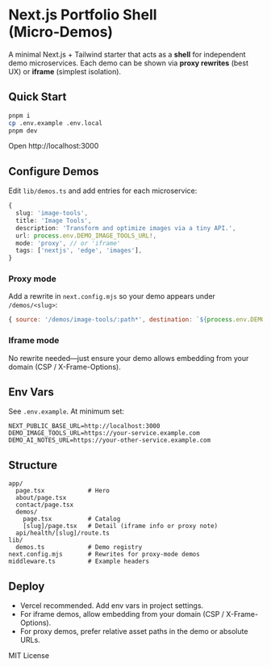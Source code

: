 # Next.js Portfolio Shell (Micro‑Demos)

A minimal Next.js + Tailwind starter that acts as a **shell** for independent demo microservices.
Each demo can be shown via **proxy rewrites** (best UX) or **iframe** (simplest isolation).

## Quick Start

```bash
pnpm i
cp .env.example .env.local
pnpm dev
```

Open http://localhost:3000

## Configure Demos

Edit `lib/demos.ts` and add entries for each microservice:

```ts
{
  slug: 'image-tools',
  title: 'Image Tools',
  description: 'Transform and optimize images via a tiny API.',
  url: process.env.DEMO_IMAGE_TOOLS_URL!,
  mode: 'proxy', // or 'iframe'
  tags: ['nextjs', 'edge', 'images'],
}
```

### Proxy mode

Add a rewrite in `next.config.mjs` so your demo appears under `/demos/<slug>`:

```js
{ source: '/demos/image-tools/:path*', destination: `${process.env.DEMO_IMAGE_TOOLS_URL}/:path*` }
```

### Iframe mode

No rewrite needed—just ensure your demo allows embedding from your domain (CSP / X-Frame-Options).

## Env Vars

See `.env.example`. At minimum set:

```
NEXT_PUBLIC_BASE_URL=http://localhost:3000
DEMO_IMAGE_TOOLS_URL=https://your-service.example.com
DEMO_AI_NOTES_URL=https://your-other-service.example.com
```

## Structure

```
app/
  page.tsx            # Hero
  about/page.tsx
  contact/page.tsx
  demos/
    page.tsx          # Catalog
    [slug]/page.tsx   # Detail (iframe info or proxy note)
  api/health/[slug]/route.ts
lib/
  demos.ts            # Demo registry
next.config.mjs       # Rewrites for proxy-mode demos
middleware.ts         # Example headers
```

## Deploy

- Vercel recommended. Add env vars in project settings.
- For iframe demos, allow embedding from your domain (CSP / X-Frame-Options).
- For proxy demos, prefer relative asset paths in the demo or absolute URLs.

MIT License
